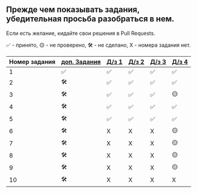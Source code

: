 ## Прежде чем показывать задания, убедительная просьба разобраться в нем.
Если есть желание, кидайте свои решения в Pull Requests.

✅ - принято, 🟡 - не проверено, 🛠️ - не сделано, X - номера задания нет.


| Номер задания |[доп. Задания](https://github.com/QuasyStellar/IKBO-32-23-PROCPROG/tree/main/DOPOLNITELNO) |[Д/з 1](https://github.com/QuasyStellar/IKBO-32-23-PROCPROG/tree/main/WEEK1) | [Д/з 2](https://github.com/QuasyStellar/IKBO-32-23-PROCPROG/tree/main/WEEK2) | [Д/з 3](https://github.com/QuasyStellar/IKBO-32-23-PROCPROG/tree/main/WEEK3) | [Д/з 4](https://github.com/QuasyStellar/IKBO-32-23-PROCPROG/tree/main/WEEK4)|
| ------------- | ------------- |------------- | ------------- | ------------- | ------------- |
| 1 | ✅ |✅ | ✅ | ✅ | ✅ |
| 2 | 🛠️ |✅ | ✅ | ✅ | ✅|
| 3 | 🛠️ |✅ | ✅ | ✅ | 🟡 |
| 4 | 🛠️ |✅ | ✅ | ✅ |✅|
| 5 | 🛠️ |✅ | ✅ | ✅| ✅|
| 6 | 🛠️ | X | X |X | 🟡 |
| 7 | 🛠️ | X | X | X |🟡 |
| 8 | 🛠️ | X | X | X |🟡 |
| 9 | 🛠️ | X | X | X |🟡 |
| 10 | 🛠️ | X | X |X | X |
